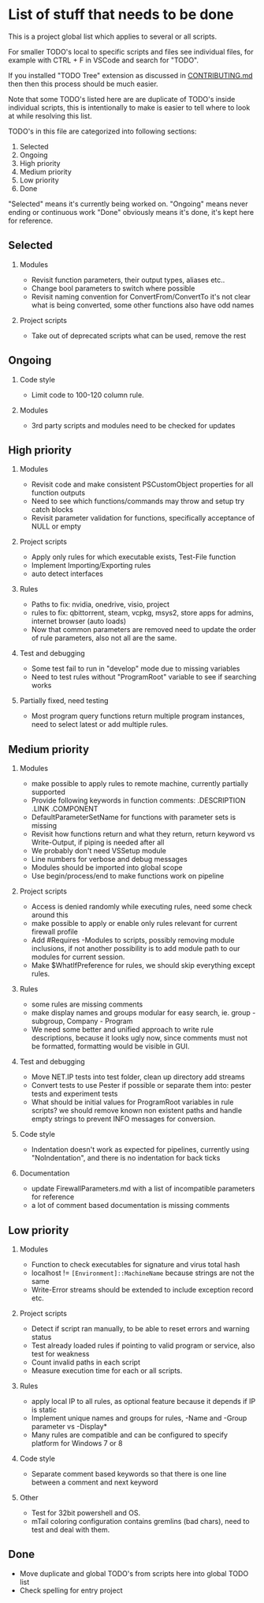 
# List of stuff that needs to be done

This is a project global list which applies to several or all scripts.

For smaller TODO's local to specific scripts and files see individual files, for example with
CTRL + F in VSCode and search for "TODO".

If you installed "TODO Tree" extension as discussed in
[CONTRIBUTING.md](https://github.com/metablaster/WindowsFirewallRuleset/blob/develop/CONTRIBUTING.md)
then then this process should be much easier.

Note that some TODO's listed here are are duplicate of TODO's inside individual scripts, this is
intentionally to make is easier to tell where to look at while resolving this list.

TODO's in this file are categorized into following sections:

1. Selected
2. Ongoing
3. High priority
4. Medium priority
5. Low priority
6. Done

"Selected" means it's currently being worked on.
"Ongoing" means never ending or continuous work
"Done" obviously means it's done, it's kept here for reference.

## Selected

1. Modules

    - Revisit function parameters, their output types, aliases etc..
    - Change bool parameters to switch where possible
    - Revisit naming convention for ConvertFrom/ConvertTo it's not clear what is being converted,
    some other functions also have odd names

2. Project scripts

    - Take out of deprecated scripts what can be used, remove the rest

## Ongoing

1. Code style

    - Limit code to 100-120 column rule.

2. Modules

    - 3rd party scripts and modules need to be checked for updates

## High priority

1. Modules

    - Revisit code and make consistent PSCustomObject properties for all function outputs
    - Need to see which functions/commands may throw and setup try catch blocks
    - Revisit parameter validation for functions, specifically acceptance of NULL or empty

2. Project scripts

    - Apply only rules for which executable exists, Test-File function
    - Implement Importing/Exporting rules
    - auto detect interfaces

3. Rules

    - Paths to fix: nvidia, onedrive, visio, project
    - rules to fix: qbittorrent, steam, vcpkg, msys2, store apps for admins,
    internet browser (auto loads)
    - Now that common parameters are removed need to update the order of rule parameters,
    also not all are the same.

4. Test and debugging

    - Some test fail to run in "develop" mode due to missing variables
    - Need to test rules without "ProgramRoot" variable to see if searching works

5. Partially fixed, need testing

    - Most program query functions return multiple program instances,
    need to select latest or add multiple rules.

## Medium priority

1. Modules

    - make possible to apply rules to remote machine, currently partially supported
    - Provide following keywords in function comments: .DESCRIPTION .LINK .COMPONENT
    - DefaultParameterSetName for functions with parameter sets is missing
    - Revisit how functions return and what they return, return keyword vs Write-Output,
    if piping is needed after all
    - We probably don't need VSSetup module
    - Line numbers for verbose and debug messages
    - Modules should be imported into global scope
    - Use begin/process/end to make functions work on pipeline

2. Project scripts

    - Access is denied randomly while executing rules, need some check around this
    - make possible to apply or enable only rules relevant for current firewall profile
    - Add #Requires -Modules to scripts, possibly removing module inclusions, if not
    another possibility is to add module path to our modules for current session.
    - Make $WhatIfPreference for rules, we should skip everything except rules.

3. Rules

    - some rules are missing comments
    - make display names and groups modular for easy search, ie. group - subgroup, Company - Program
    - We need some better and unified approach to write rule descriptions, because it looks ugly
    now, since comments must not be formatted, formatting would be visible in GUI.

4. Test and debugging

    - Move NET.IP tests into test folder, clean up directory add streams
    - Convert tests to use Pester if possible or separate them into:
    pester tests and experiment tests
    - What should be initial values for ProgramRoot variables in rule scripts? we should remove
    known non existent paths and handle empty strings to prevent INFO messages for conversion.

5. Code style

    - Indentation doesn't work as expected for pipelines, currently using "NoIndentation", and
    there is no indentation for back ticks

6. Documentation

    - update FirewallParameters.md with a list of incompatible parameters for reference
    - a lot of comment based documentation is missing comments

## Low priority

1. Modules

    - Function to check executables for signature and virus total hash
    - localhost != `[Environment]::MachineName` because strings are not the same
    - Write-Error streams should be extended to include exception record etc.

2. Project scripts

    - Detect if script ran manually, to be able to reset errors and warning status
    - Test already loaded rules if pointing to valid program or service, also test for weakness
    - Count invalid paths in each script
    - Measure execution time for each or all scripts.

3. Rules

    - apply local IP to all rules, as optional feature because it depends if IP is static
    - Implement unique names and groups for rules, -Name and -Group parameter vs -Display*
    - Many rules are compatible and can be configured to specify platform for Windows 7 or 8

4. Code style

    - Separate comment based keywords so that there is one line between a comment and next keyword

5. Other

    - Test for 32bit powershell and OS.
    - mTail coloring configuration contains gremlins (bad chars), need to test and deal with them.

## Done

- Move duplicate and global TODO's from scripts here into global TODO list
- Check spelling for entry project

